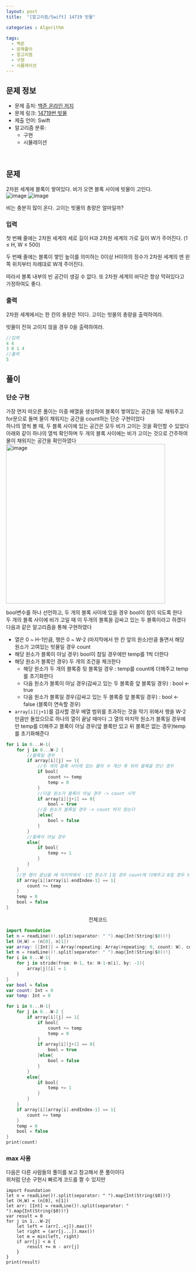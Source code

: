 ```yaml
---
layout: post
title:  "[알고리즘/Swift] 14719 빗물"

categories : Algorithm
  
tags:
  - 백준
  - 문제풀이
  - 알고리즘
  - 구현
  - 시뮬레이션
---
```


## 문제 정보
 - 문제 출처: [백준 온라인 저지](http://boj.kr/)
 - 문제 링크: [14719번 빗물](https://www.acmicpc.net/problem/14719)
 - 제출 언어: Swift
 - 알고리즘 분류: 
    - 구현
    - 시뮬레이션

 <br>

## 문제
2차원 세계에 블록이 쌓여있다. 비가 오면 블록 사이에 빗물이 고인다.   
![image](https://user-images.githubusercontent.com/110437548/216887547-964f276b-0f47-4f28-aca7-d4d0c5d8729f.png)
![image](https://user-images.githubusercontent.com/110437548/216887595-2d865ae2-a2f4-4c46-9b5e-166da74f6a94.png)   

비는 충분히 많이 온다. 고이는 빗물의 총량은 얼마일까?
### 입력
첫 번째 줄에는 2차원 세계의 세로 길이 H과 2차원 세계의 가로 길이 W가 주어진다. (1 ≤ H, W ≤ 500)

두 번째 줄에는 블록이 쌓인 높이를 의미하는 0이상 H이하의 정수가 2차원 세계의 맨 왼쪽 위치부터 차례대로 W개 주어진다.

따라서 블록 내부의 빈 공간이 생길 수 없다. 또 2차원 세계의 바닥은 항상 막혀있다고 가정하여도 좋다.
### 출력
2차원 세계에서는 한 칸의 용량은 1이다. 고이는 빗물의 총량을 출력하여라.

빗물이 전혀 고이지 않을 경우 0을 출력하여라.
```swift
//입력
4 4
3 0 1 4
//출력
5
```

## 풀이
### 단순 구현
가장 먼저 떠오른 풀이는 이중 배열을 생성하여 블록이 쌓여있는 공간을 1로 채워주고   
for문으로 돌며 물이 채워지는 공간을 count하는 단순 구현이었다  
하나의 열씩 볼 때, 두 블록 사이에 있는 공간은 모두 비가 고이는 것을 확인할 수 있었다   
아래와 같이 하나의 열씩 확인하며 두 개의 블록 사이에는 비가 고이는 것으로 간주하여 물이 채워지는 공간을 확인하였다     
<img width="436" alt="image" src="https://user-images.githubusercontent.com/110437548/216962426-0b7356f9-14bf-42d8-808b-ea0e24376f6f.png">   

bool변수를 하나 선언하고, 두 개의 블록 사이에 있을 경우 bool이 참이 되도록 한다    
두 개의 블록 사이에 비가 고일 때 이 두개의 블록을 감싸고 있는 두 블록이라고 하겠다   
다음과 같은 알고리즘을 통해 구현하였다 
- 열은 0 \~ H-1만큼, 행은 0 \~ W-2 (마지막에서 한 칸 앞의 원소)만큼 돌면서 해당 원소가 고여있는 빗물일 경우 count
- 해당 원소가 블록이 아닐 경우) bool이 참일 경우에만 temp를 1씩 더한다
- 해당 원소가 블록인 경우) 두 개의 조건을 체크한다 
  - 해당 원소가 두 개의 블록중 뒷 블록일 경우 : temp를 count에 더해주고 temp를 초기화한다
  - 다음 원소가 블록이 아닐 경우(감싸고 있는 두 블록중 앞 블록일 경우) : bool <- true 
  - 다음 원소가 블록일 경우(감싸고 있는 두 블록중 앞 블록일 경우) : bool <- false (블록이 연속할 경우)
- `array[i][j+1]`를 검사할 경우 배열 범위를 초과하는 것을 막기 위해서 행을 W-2만큼만 돌았으므로 하나의 열이 끝날 때마다 그 열의 마지막 원소가 블록일 경우에만 temp를 더해주고 블록이 아닐 경우(앞 블록만 있고 뒤 블록은 없는 경우)temp를 초기화해준다   

```swift
for i in 0...H-1{
    for j in 0...W-2 {
        //블록일 경우
        if array[i][j] == 1{
            //두 개의 블록 사이에 있는 물의 수 계산 후 뒤의 블록을 만난 경우
            if bool{
                count += temp
                temp = 0
            }
            //다음 원소가 블록이 아닐 경우 -> count 시작
            if array[i][j+1] == 0{
                bool = true
            //음 원소가 블록일 경우 -> count 하지 않는다 
            }else{
                bool = false
            }
        }
        //블록이 아닐 경우
        else{
            if bool{
                temp += 1
            }
        }
    }
    //한 행이 끝났을 때 마지막에서 -1인 원소가 1일 경우 count에 더해주고 0일 경우 temp 초기화              
    if array[i][array[i].endIndex-1] == 1{
        count += temp
    }
    temp = 0
    bool = false
}
```

<center>전체코드</center>   

```swift
import Foundation
let n = readLine()!.split(separator: " ").map{Int(String($0))!}
let (H,W) = (n[0], n[1])
var array: [[Int]] = Array(repeating: Array(repeating: 0, count: W), count: H)
let m = readLine()!.split(separator: " ").map{Int(String($0))!}
for i in 0...W-1{
    for j in stride(from: H-1, to: H-1-m[i], by: -1){
        array[j][i] = 1
    }
}
var bool = false
var count: Int = 0
var temp: Int = 0

for i in 0...H-1{
    for j in 0...W-2 {
        if array[i][j] == 1{
            if bool{
                count += temp
                temp = 0
            }
            if array[i][j+1] == 0{
                bool = true
            }else{
                bool = false
            }
        }
        else{
            if bool{
                temp += 1
            }
        }
    }
    if array[i][array[i].endIndex-1] == 1{
        count += temp
    }
    temp = 0
    bool = false
}
print(count)
```

### max 사용
다음은 다른 사람들의 풀이를 보고 참고해서 푼 풀이이다   
위처럼 단순 구현시 빠르게 코드를 짤 수 있지만 
```
import Foundation
let n = readLine()!.split(separator: " ").map{Int(String($0))!}
let (H,W) = (n[0], n[1])
let arr: [Int] = readLine()!.split(separator: " ").map{Int(String($0))!}
var result = 0
for j in 1...W-2{
    let left = (arr[..<j]).max()!
    let right = (arr[j...]).max()!
    let m = min(left, right)
    if arr[j] < m {
        result += m - arr[j]
    }
}
print(result)
```

